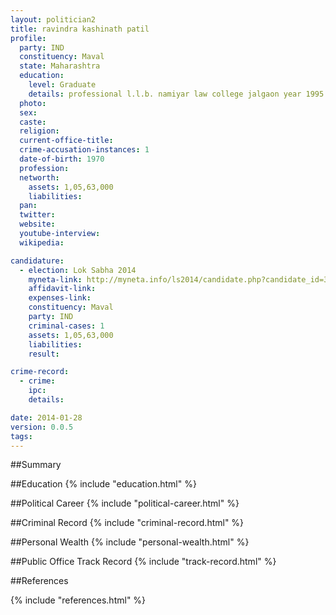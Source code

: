 ```yaml
---
layout: politician2
title: ravindra kashinath patil
profile: 
  party: IND
  constituency: Maval
  state: Maharashtra
  education: 
    level: Graduate
    details: professional l.l.b. namiyar law college jalgaon year 1995 96  b.a. m.m. college pachora dist year 1991  h.s.c. commerce m.m. college pachora dist jalgaon 1981  s.s.c. sardar s.k. pawar high school dist jalgaon 1987
  photo: 
  sex: 
  caste: 
  religion: 
  current-office-title: 
  crime-accusation-instances: 1
  date-of-birth: 1970
  profession: 
  networth: 
    assets: 1,05,63,000
    liabilities: 
  pan: 
  twitter: 
  website: 
  youtube-interview: 
  wikipedia: 

candidature: 
  - election: Lok Sabha 2014
    myneta-link: http://myneta.info/ls2014/candidate.php?candidate_id=3368
    affidavit-link: 
    expenses-link: 
    constituency: Maval 
    party: IND
    criminal-cases: 1
    assets: 1,05,63,000
    liabilities: 
    result:  

crime-record: 
  - crime: 
    ipc: 
    details:  

date: 2014-01-28
version: 0.0.5
tags: 
---
```

##Summary


##Education
{% include "education.html" %}


##Political Career
{% include "political-career.html" %}


##Criminal Record
{% include "criminal-record.html" %}


##Personal Wealth
{% include "personal-wealth.html" %}


##Public Office Track Record
{% include "track-record.html" %}


##References


{% include "references.html" %}